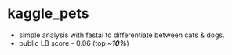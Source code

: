 # kaggle_pets

- simple analysis with fastai to differentiate between cats & dogs.
- public LB score - 0.06 (top ~***10%***)
